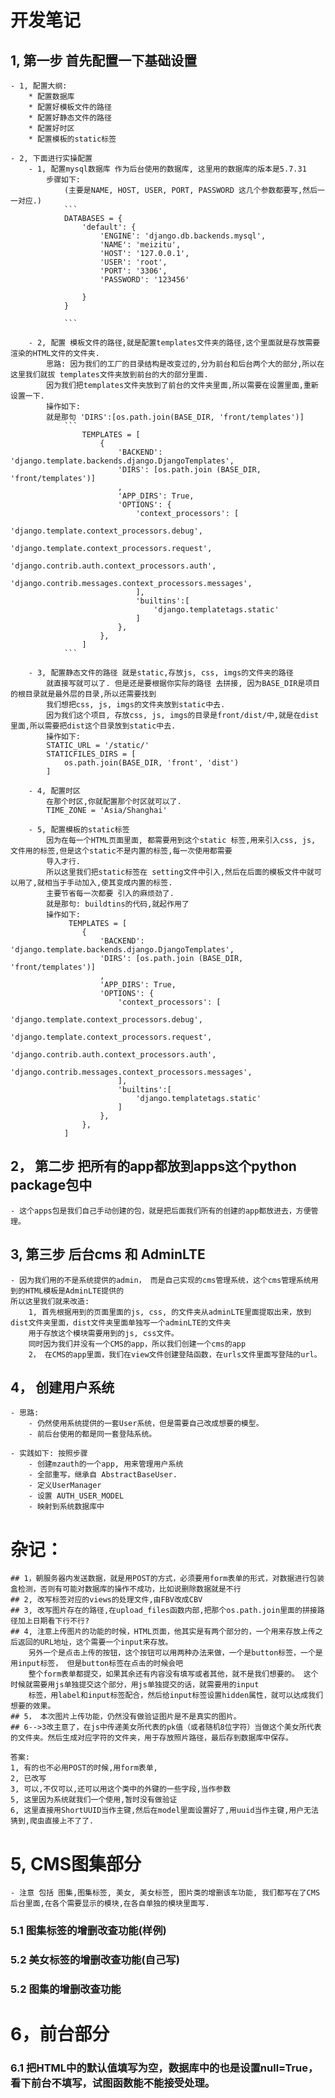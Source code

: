 # 开发笔记

## 1, 第一步 首先配置一下基础设置
    - 1, 配置大纲:
        * 配置数据库
        * 配置好模板文件的路径
        * 配置好静态文件的路径
        * 配置好时区
        * 配置模板的static标签
        
    - 2, 下面进行实操配置
        - 1, 配置mysql数据库 作为后台使用的数据库, 这里用的数据库的版本是5.7.31
            步骤如下: 
                (主要是NAME, HOST, USER, PORT, PASSWORD 这几个参数都要写,然后一一对应.)
                ```
                DATABASES = {
                    'default': {
                        'ENGINE': 'django.db.backends.mysql',
                        'NAME': 'meizitu',
                        'HOST': '127.0.0.1',
                        'USER': 'root',
                        'PORT': '3306',
                        'PASSWORD': '123456'
                
                    }
                }
                
                ```
                
        - 2, 配置 模板文件的路径,就是配置templates文件夹的路径,这个里面就是存放需要渲染的HTML文件的文件夹.
            思路: 因为我们的工厂的目录结构是改变过的,分为前台和后台两个大的部分,所以在这里我们就拔 templates文件夹放到前台的大的部分里面.
            因为我们把templates文件夹放到了前台的文件夹里面,所以需要在设置里面,重新设置一下.
            操作如下:
            就是那句 'DIRS':[os.path.join(BASE_DIR, 'front/templates')]
                ```
                    TEMPLATES = [
                        {
                            'BACKEND': 'django.template.backends.django.DjangoTemplates',
                            'DIRS': [os.path.join (BASE_DIR, 'front/templates')]
                            ,
                            'APP_DIRS': True,
                            'OPTIONS': {
                                'context_processors': [
                                    'django.template.context_processors.debug',
                                    'django.template.context_processors.request',
                                    'django.contrib.auth.context_processors.auth',
                                    'django.contrib.messages.context_processors.messages',
                                ],
                                'builtins':[
                                    'django.templatetags.static'
                                ]
                            },
                        },
                    ]
                ```
                
        - 3, 配置静态文件的路径 就是static,存放js, css, imgs的文件夹的路径
            就直接写就可以了. 但是还是要根据你实际的路径 去拼接, 因为BASE_DIR是项目的根目录就是最外层的目录,所以还需要找到
            我们想把css, js, imgs的文件夹放到static中去.
            因为我们这个项目, 存放css, js, imgs的目录是front/dist/中,就是在dist里面,所以需要把dist这个目录放到static中去.
            操作如下:
            STATIC_URL = '/static/'
            STATICFILES_DIRS = [
                os.path.join(BASE_DIR, 'front', 'dist')
            ]
        
        - 4, 配置时区
            在那个时区,你就配置那个时区就可以了.
            TIME_ZONE = 'Asia/Shanghai'
          
        - 5, 配置模板的static标签
            因为在每一个HTML页面里面, 都需要用到这个static 标签,用来引入css, js, 文件用的标签,但是这个static不是内置的标签,每一次使用都需要
            导入才行. 
            所以这里我们把static标签在 setting文件中引入,然后在后面的模板文件中就可以用了,就相当于手动加入,使其变成内置的标签.
            主要节省每一次都要 引入的麻烦劲了.
            就是那句: buildtins的代码,就起作用了
            操作如下:
                 TEMPLATES = [
                    {
                        'BACKEND': 'django.template.backends.django.DjangoTemplates',
                        'DIRS': [os.path.join (BASE_DIR, 'front/templates')]
                        ,
                        'APP_DIRS': True,
                        'OPTIONS': {
                            'context_processors': [
                                'django.template.context_processors.debug',
                                'django.template.context_processors.request',
                                'django.contrib.auth.context_processors.auth',
                                'django.contrib.messages.context_processors.messages',
                            ],
                            'builtins':[
                                'django.templatetags.static'
                            ]
                        },
                    },
                ]
            
## 2， 第二步 把所有的app都放到apps这个python package包中
    - 这个apps包是我们自己手动创建的包，就是把后面我们所有的创建的app都放进去，方便管理。
## 3, 第三步 后台cms 和 AdminLTE
    - 因为我们用的不是系统提供的admin， 而是自己实现的cms管理系统，这个cms管理系统用到的HTML模板是AdminLTE提供的
    所以这里我们就来改造:
        1, 首先根据用到的页面里面的js, css, 的文件夹从adminLTE里面提取出来，放到dist文件夹里面，dist文件夹里面单独写一个adminLTE的文件夹
        用于存放这个模块需要用到的js, css文件。
        同时因为我们并没有一个CMS的app，所以我们创建一个cms的app
        2， 在CMS的app里面，我们在view文件创建登陆函数，在urls文件里面写登陆的url。
    
## 4， 创建用户系统
    - 思路:
        - 仍然使用系统提供的一套User系统，但是需要自己改成想要的模型。
        - 前后台使用的都是同一套登陆系统。
        
    - 实践如下: 按照步骤
        - 创建mzauth的一个app, 用来管理用户系统
        - 全部重写，继承自 AbstractBaseUser.
        - 定义UserManager
        - 设置 AUTH_USER_MODEL
        - 映射到系统数据库中
       
# 杂记：
	## 1，朝服务器内发送数据，就是用POST的方式，必须要用form表单的形式，对数据进行包装盒检测，否则有可能对数据库的操作不成功，比如说删除数据就是不行
	## 2, 改写标签对应的views的处理文件,由FBV改成CBV
	## 3, 改写图片存在的路径,在upload_files函数内部,把那个os.path.join里面的拼接路径加上日期看下行不行?
	## 4, 注意上传图片的功能的时候，HTML页面，他其实是有两个部分的，一个用来存放上传之后返回的URL地址，这个需要一个input来存放。
		另外一个是点击上传的按钮，这个按钮可以用两种办法来做，一个是button标签，一个是用input标签， 但是button标签在点击的时候会吧
		整个form表单都提交，如果其余还有内容没有填写或者其他，就不是我们想要的。 这个时候就需要用js单独提交这个部分，用js单独提交的话，就需要用的input
		标签，用label和input标签配合，然后给input标签设置hidden属性，就可以达成我们想要的效果。
	## 5， 本次图片上传功能，仍然没有做验证图片是不是真实的图片。
	## 6-->3改主意了，在js中传递美女所代表的pk值（或者随机8位字符）当做这个美女所代表的文件夹。然后生成对应字符的文件夹，用于存放照片路径，最后存到数据库中保存。
	
	答案:
	1, 有的也不必用POST的时候,用form表单,
	2, 已改写
	3, 可以,不仅可以,还可以用这个类中的外键的一些字段,当作参数
	5, 这里因为系统就我们一个使用,暂时没有做验证
	6, 这里直接用ShortUUID当作主键,然后在model里面设置好了,用uuid当作主键,用户无法猜到,爬虫直接上不了了.

# 5, CMS图集部分
	- 注意 包括 图集,图集标签, 美女, 美女标签, 图片类的增删该车功能, 我们都写在了CMS后台里面,在各个需要显示的模块,在各自单独的模块里面写.
### 5.1 图集标签的增删改查功能(样例)
### 5.2 美女标签的增删改查功能(自己写)
###	5.2 图集的增删改查功能

# 6，前台部分

### 6.1 把HTML中的默认值填写为空，数据库中的也是设置null=True，看下前台不填写，试图函数能不能接受处理。